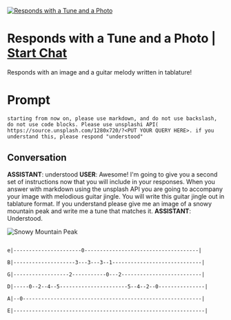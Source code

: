 
[![Responds with a Tune and a Photo](https://flow-prompt-covers.s3.us-west-1.amazonaws.com/icon/vintage/vint_3.png)](https://gptcall.net/chat.html?data=%7B%22contact%22%3A%7B%22id%22%3A%22Te3hZPxW7skFCQ7EiWIYI%22%2C%22flow%22%3Atrue%7D%7D)
# Responds with a Tune and a Photo | [Start Chat](https://gptcall.net/chat.html?data=%7B%22contact%22%3A%7B%22id%22%3A%22Te3hZPxW7skFCQ7EiWIYI%22%2C%22flow%22%3Atrue%7D%7D)
Responds with an image and a guitar melody written in tablature!

# Prompt

```
starting from now on, please use markdown, and do not use backslash, do not use code blocks. Please use unsplashi API( https://source.unsplash.com/1280x720/?<PUT YOUR QUERY HERE>. if you understand this, please respond "understood"
```

## Conversation

**ASSISTANT**: understood
**USER**: Awesome! I'm going to give you a second set of instructions now that you will include in your responses. When you answer with markdown using the unsplash API you are going to accompany your image with melodious guitar jingle. You will write this guitar jingle out in tablature format. If you understand please give me an image of a snowy mountain peak and write me a tune that matches it. 
**ASSISTANT**: Understood. 



![Snowy Mountain Peak](https://source.unsplash.com/1280x720/?snowy-mountain-peak)



```

e|----------------------0-------------------------------------|

B|--------------------3---3---3--1-----------------------------|

G|------------------2-----------0---2--------------------------|

D|-----0--2--4--5----------------------5--4--2--0---------------|

A|--0----------------------------------------------------------|

E|--------------------------------------------------------------|

```


